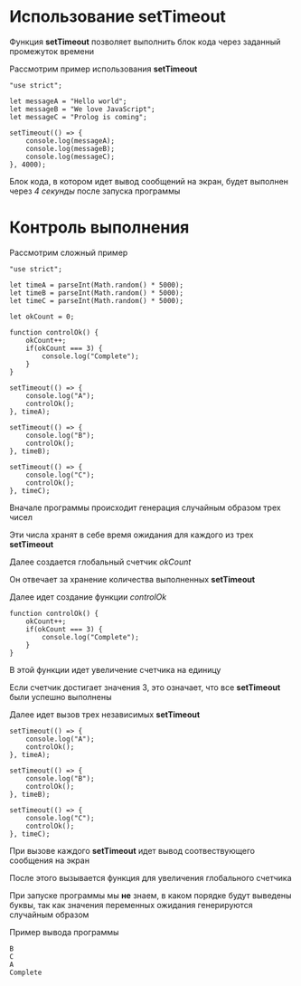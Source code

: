 # Использование setTimeout

Функция **setTimeout** позволяет выполнить блок кода через заданный промежуток времени

Рассмотрим пример использования **setTimeout**

```
"use strict";

let messageA = "Hello world";
let messageB = "We love JavaScript";
let messageC = "Prolog is coming";

setTimeout(() => {
    console.log(messageA);
    console.log(messageB);
    console.log(messageC);
}, 4000);
```

Блок кода, в котором идет вывод сообщений на экран, будет выполнен через *4 секунды* после запуска программы

# Контроль выполнения

Рассмотрим сложный пример

```
"use strict";

let timeA = parseInt(Math.random() * 5000);
let timeB = parseInt(Math.random() * 5000);
let timeC = parseInt(Math.random() * 5000);

let okCount = 0;

function controlOk() {
    okCount++;
    if(okCount === 3) {
        console.log("Complete");
    }
}

setTimeout(() => {
    console.log("A"); 
    controlOk();
}, timeA);

setTimeout(() => {
    console.log("B"); 
    controlOk();
}, timeB);

setTimeout(() => {
    console.log("C"); 
    controlOk();
}, timeC);
```

Вначале программы происходит генерация случайным образом трех чисел

Эти числа хранят в себе время ожидания для каждого из трех **setTimeout**

Далее создается глобальный счетчик *okCount*

Он отвечает за хранение количества выполненных **setTimeout**

Далее идет создание функции *controlOk*

```
function controlOk() {
    okCount++;
    if(okCount === 3) {
        console.log("Complete");
    }
}
```

В этой функции идет увеличение счетчика на единицу

Если счетчик достигает значения 3, это означает, что все **setTimeout** были успешно выполнены

Далее идет вызов трех независимых **setTimeout**

```
setTimeout(() => {
    console.log("A"); 
    controlOk();
}, timeA);

setTimeout(() => {
    console.log("B"); 
    controlOk();
}, timeB);

setTimeout(() => {
    console.log("C"); 
    controlOk();
}, timeC);
```

При вызове каждого **setTimeout** идет вывод соотвествующего сообщения на экран

После этого вызывается функция для увеличения глобального счетчика

При запуске программы мы **не** знаем, в каком порядке будут выведены буквы, так как значения переменных ожидания генерируются случайным образом

Пример вывода программы

```
B
C
A
Complete
```

